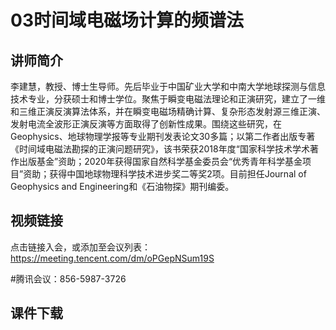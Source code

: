 # 03时间域电磁场计算的频谱法

## 讲师简介
李建慧，教授、博士生导师。先后毕业于中国矿业大学和中南大学地球探测与信息技术专业，分获硕士和博士学位。聚焦于瞬变电磁法理论和正演研究，建立了一维和三维正演反演算法体系，并在瞬变电磁场精确计算、复杂形态发射源三维正演、发射电流全波形正演反演等方面取得了创新性成果。围绕这些研究，在Geophysics、地球物理学报等专业期刊发表论文30多篇；以第二作者出版专著《时间域电磁法勘探的正演问题研究》，该书荣获2018年度“国家科学技术学术著作出版基金”资助；2020年获得国家自然科学基金委员会“优秀青年科学基金项目”资助；获得中国地球物理科学技术进步奖二等奖2项。目前担任Journal of Geophysics and Engineering和《石油物探》期刊编委。

## 视频链接
点击链接入会，或添加至会议列表：
https://meeting.tencent.com/dm/oPGepNSum19S

#腾讯会议：856-5987-3726

## 课件下载
